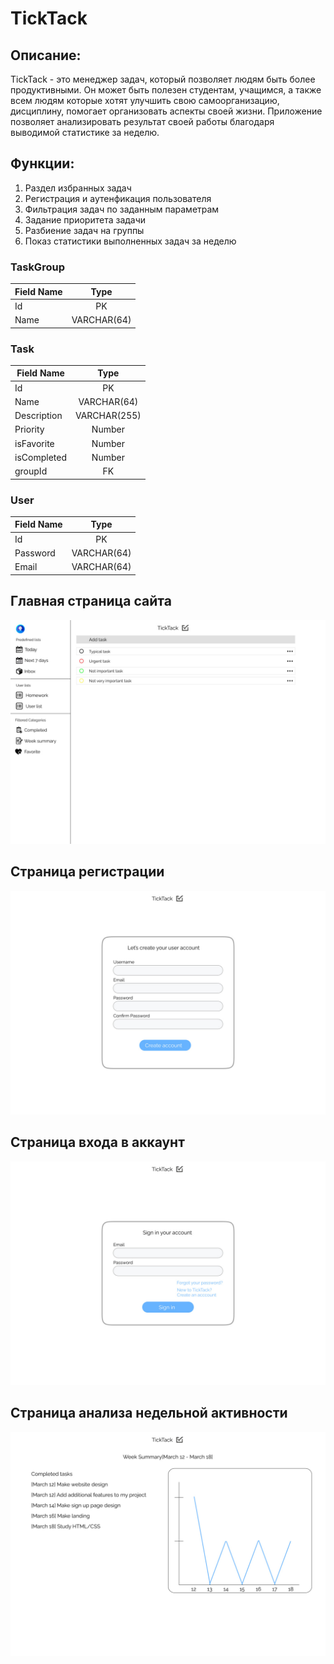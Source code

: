 # TickTack

## Описание:
TickTack - это менеджер задач, который позволяет людям быть более продуктивными. Он может быть полезен студентам, учащимся, а также всем людям которые хотят улучшить свою самоорганизацию, дисциплину, помогает организовать аспекты своей жизни. Приложение позволяет анализировать результат своей работы благодаря выводимой статистике за неделю.

## Функции:
1. Раздел избранных задач
2. Регистрация и аутенфикация пользователя
3. Фильтрация задач по заданным параметрам
4. Задание приоритета задачи
5. Разбиение задач на группы
6. Показ статистики выполненных задач за неделю

### TaskGroup
|Field Name | Type  
|-----------|:-----------:|
| Id | PK |
| Name | VARCHAR(64) |


### Task
|Field Name | Type  
|-----------|:-----------:|
| Id | PK |
| Name | VARCHAR(64) |
| Description | VARCHAR(255) |
| Priority | Number |
| isFavorite | Number |
| isCompleted | Number |
| groupId | FK |

### User
|Field Name | Type  
|-----------|:-----------:|
| Id | PK |
| Password | VARCHAR(64) |
| Email | VARCHAR(64) |

## Главная страница сайта
![Главная страница сайта](./Lab2/mainPage.jpg "Главная страница сайта")

## Страница регистрации
![Страница регистрации](./Lab2/signUp.jpg "Страница регистрации")

## Страница входа в аккаунт
![Страница входа в аккаунт](./Lab2/signIn.jpg "Страница входа в аккаунт")

## Страница анализа недельной активности
![Страница анализа недельной активности](./Lab2/weekSummary.jpg  "Страница анализа недельной активности")
